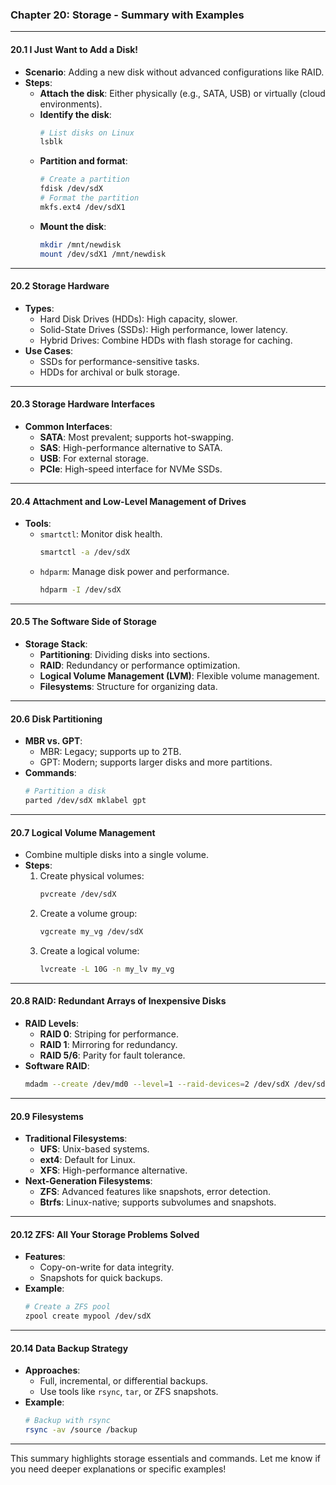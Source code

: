 ### Chapter 20: Storage - Summary with Examples

---

#### **20.1 I Just Want to Add a Disk!**
- **Scenario**: Adding a new disk without advanced configurations like RAID.
- **Steps**:
  - **Attach the disk**: Either physically (e.g., SATA, USB) or virtually (cloud environments).
  - **Identify the disk**:
    ```bash
    # List disks on Linux
    lsblk
    ```
  - **Partition and format**:
    ```bash
    # Create a partition
    fdisk /dev/sdX
    # Format the partition
    mkfs.ext4 /dev/sdX1
    ```
  - **Mount the disk**:
    ```bash
    mkdir /mnt/newdisk
    mount /dev/sdX1 /mnt/newdisk
    ```

---

#### **20.2 Storage Hardware**
- **Types**:
  - Hard Disk Drives (HDDs): High capacity, slower.
  - Solid-State Drives (SSDs): High performance, lower latency.
  - Hybrid Drives: Combine HDDs with flash storage for caching.
- **Use Cases**:
  - SSDs for performance-sensitive tasks.
  - HDDs for archival or bulk storage.

---

#### **20.3 Storage Hardware Interfaces**
- **Common Interfaces**:
  - **SATA**: Most prevalent; supports hot-swapping.
  - **SAS**: High-performance alternative to SATA.
  - **USB**: For external storage.
  - **PCIe**: High-speed interface for NVMe SSDs.

---

#### **20.4 Attachment and Low-Level Management of Drives**
- **Tools**:
  - `smartctl`: Monitor disk health.
    ```bash
    smartctl -a /dev/sdX
    ```
  - `hdparm`: Manage disk power and performance.
    ```bash
    hdparm -I /dev/sdX
    ```

---

#### **20.5 The Software Side of Storage**
- **Storage Stack**:
  - **Partitioning**: Dividing disks into sections.
  - **RAID**: Redundancy or performance optimization.
  - **Logical Volume Management (LVM)**: Flexible volume management.
  - **Filesystems**: Structure for organizing data.

---

#### **20.6 Disk Partitioning**
- **MBR vs. GPT**:
  - MBR: Legacy; supports up to 2TB.
  - GPT: Modern; supports larger disks and more partitions.
- **Commands**:
  ```bash
  # Partition a disk
  parted /dev/sdX mklabel gpt
  ```

---

#### **20.7 Logical Volume Management**
- Combine multiple disks into a single volume.
- **Steps**:
  1. Create physical volumes:
     ```bash
     pvcreate /dev/sdX
     ```
  2. Create a volume group:
     ```bash
     vgcreate my_vg /dev/sdX
     ```
  3. Create a logical volume:
     ```bash
     lvcreate -L 10G -n my_lv my_vg
     ```

---

#### **20.8 RAID: Redundant Arrays of Inexpensive Disks**
- **RAID Levels**:
  - **RAID 0**: Striping for performance.
  - **RAID 1**: Mirroring for redundancy.
  - **RAID 5/6**: Parity for fault tolerance.
- **Software RAID**:
  ```bash
  mdadm --create /dev/md0 --level=1 --raid-devices=2 /dev/sdX /dev/sdY
  ```

---

#### **20.9 Filesystems**
- **Traditional Filesystems**:
  - **UFS**: Unix-based systems.
  - **ext4**: Default for Linux.
  - **XFS**: High-performance alternative.
- **Next-Generation Filesystems**:
  - **ZFS**: Advanced features like snapshots, error detection.
  - **Btrfs**: Linux-native; supports subvolumes and snapshots.

---

#### **20.12 ZFS: All Your Storage Problems Solved**
- **Features**:
  - Copy-on-write for data integrity.
  - Snapshots for quick backups.
- **Example**:
  ```bash
  # Create a ZFS pool
  zpool create mypool /dev/sdX
  ```

---

#### **20.14 Data Backup Strategy**
- **Approaches**:
  - Full, incremental, or differential backups.
  - Use tools like `rsync`, `tar`, or ZFS snapshots.
- **Example**:
  ```bash
  # Backup with rsync
  rsync -av /source /backup
  ```

---

This summary highlights storage essentials and commands. Let me know if you need deeper explanations or specific examples!
